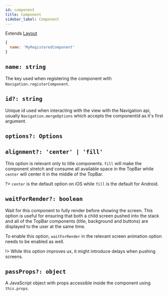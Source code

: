 ```yaml
---
id: component
title: Component
sidebar_label: Component
---
```


Extends [Layout](Layout.md)

```js
{
  name: 'MyRegisteredComponent'
}
```

## `name: string`
The key used when registering the component with `Navigation.registerComponent`.
## `id?: string`
Unique id used when interacting with the view with the Navigation api, usually `Navigation.mergeOptions` which accepts the componentId as it's first argument.
## `options?: Options`

## `alignment?: 'center' | 'fill'`
This option is relevant only to title components. `fill` will make the component stretch and consume all available space in the TopBar while `center` will center it in the middle of the TopBar.

?> `center` is the default option on iOS while `fill` is the default for Android.
## `waitForRender?: boolean`
Wait for this component to fully render before showing the screen. This option is useful for ensuring that both a child screen pushed into the stack and all of the TopBar components (title, background and buttons) are displayed to the user at the same time.

To enable this option, `waitForRender` in the relevant screen animation option needs to be enabled as well.

!> While this option improves ux, it might introduce delays when pushing screens.
## `passProps?: object`
A JavaScript object with props accessible inside the component using `this.props`.

